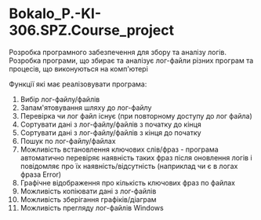 # Bokalo_P.-KI-306.SPZ.Course_project
Розробка програмного забезпечення для збору та аналізу логів. Розробка програми, що збирає та аналізує лог-файли різних програм та процесів, що виконуються на комп'ютері


Функції які має реалізовувати програма:
1) Вибір лог-файлу/файлів
2) Запам'ятовування шляху до лог-файлу
3) Перевірка чи лог файл існує (при повторному доступу до лог файла)
4) Сортувати дані з лог-файлу/файлів з початку до кінця
5) Сортувати дані з лог-файлу/файлів з кінця до початку
6) Пошук по лог-файлу/файлах
7) Можливість встановлення ключових слів/фраз - програма автоматично перевіряє наявність таких фраз після оновлення логів і повідомляє про їх наявність/відсутність (наприклад чи є в логах фраза Error)
8) Графічне відображення про кількість ключових фраз по файлах
9) Можливість копіювати дані з лог-файлів 
10) Можливість зберігання графіків/діаграм 
11) Можливість прегляду лог-файлів Windows 

